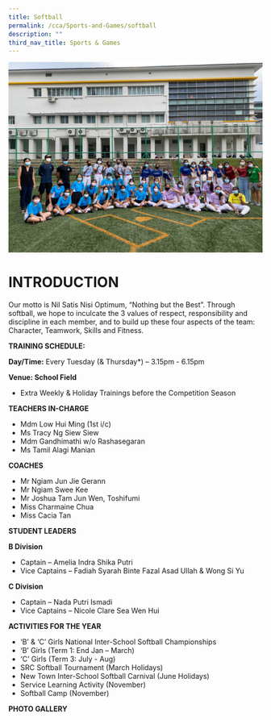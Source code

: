 ```yaml
---
title: Softball
permalink: /cca/Sports-and-Games/softball
description: ""
third_nav_title: Sports & Games
---
```

![](/images/Our%20Group%20Photo.jpg)

# INTRODUCTION

Our motto is Nil Satis Nisi Optimum, “Nothing but the Best”. Through softball, we hope to inculcate the 3 values of respect, responsibility and discipline in each member, and to build up these four aspects of the team: Character, Teamwork, Skills and Fitness.

**TRAINING SCHEDULE:**

**Day/Time:** Every Tuesday (& Thursday*) – 3.15pm - 6.15pm

**Venue: School Field**
* Extra Weekly & Holiday Trainings before the Competition Season

**TEACHERS IN-CHARGE**

* Mdm Low Hui Ming (1st i/c)
* Ms Tracy Ng Siew Siew
* Mdm Gandhimathi w/o Rashasegaran
* Ms Tamil Alagi Manian

**COACHES**

* Mr Ngiam Jun Jie Gerann
* Mr Ngiam Swee Kee
* Mr Joshua Tam Jun Wen, Toshifumi
* Miss Charmaine Chua
* Miss Cacia Tan

**STUDENT LEADERS**

**B Division**

* Captain – Amelia Indra Shika Putri
* Vice Captains – Fadiah Syarah Binte Fazal Asad Ullah & Wong Si Yu


**C Division**

* Captain – Nada Putri Ismadi
* Vice Captains – Nicole Clare Sea Wen Hui

**ACTIVITIES FOR THE YEAR**
* ‘B’ & ‘C’ Girls National Inter-School Softball Championships
* ‘B’ Girls (Term 1: End Jan – March)
* ‘C’ Girls (Term 3: July - Aug)
* SRC Softball Tournament (March Holidays)
* New Town Inter-School Softball Carnival (June Holidays)
* Service Learning Activity (November)
* Softball Camp (November)

**PHOTO GALLERY**